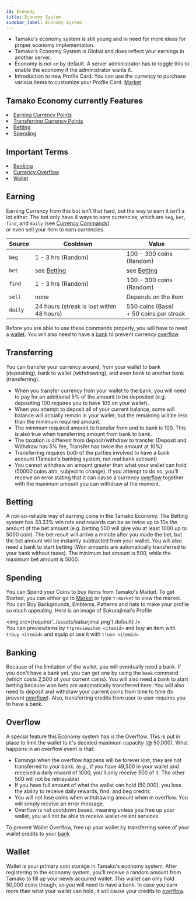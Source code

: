 ```yaml
---
id: Economy
title: Economy System
sidebar_label: Economy System
---
```

* Tamako's economy system is still young and in need for more ideas for proper economy implementation.
* Tamako's Economy System is Global and does reflect your earnings in another server.<br/>
* Economy is not `on` by default. A server administrator has to toggle this to enable the economy if the administrator wants it.
* Introduction to new Profile Card. You can use the currency to purchase various items to customize your Profile Card. [Market](https://market.tamako.tech/)

## Tamako Economy currently Features
<li><a href="#earning">Earning Currency Points</a></li>
<li><a href="#transferring">Transferring Currency Points</a></li>
<li><a href="#betting">Betting</a></li>
<li><a href="#spending">Spending</a></li>

## Important Terms
<li><a href="#banking">Banking</a></li>
<li><a href="#overflow">Currency Overflow</a></li>
<li><a href="#wallet">Wallet</a></li>

## Earning
Earning Currency from this bot isn't that hard, but the way to earn it isn't a lot either. The bot only have 4 ways to earn currencies, which are `beg`, `bet`, `find`, and `daily` (see <a href="https://tamako.tech/docs/Commands#economy" target="_blank">Currency Commands</a>).<br/> or even sell your item to earn currencies.

|  Source  |  Cooldown  |    Value    |
|----------|------------|-------------|
`beg` | 1 - 3 hrs (Random) | 100 - 300 coins (Random) |
`bet` | see [Betting](#betting) | see [Betting](#betting) |
`find`| 1 - 3 hrs (Random) | 100 - 300 coins (Random) |
`sell`| none | Depends on the item |
`daily` | 24 hours (streak is lost within 48 hours) | 550 coins (Base) <br/> + 50 coins per streak |

Before you are able to use these commands properly, you will have to need a <a href="#wallet">wallet</a>. You will also need to have a <a href="#banking">bank</a> to prevent currency <a href="#overflow">overflow</a>
## Transferring
You can transfer your currency around, from your wallet to bank (depositing), bank to wallet (withdrawing), and even bank to another bank (transferring).
- When you transfer currency from your wallet to the bank, you will need to pay for an additional 5% of the amount to be deposited (e.g. depositing 100 requires you to have 105 on your wallet).
- When you attempt to deposit all of your current balance, some will balance will actually remain in your wallet, but the remaining will be less than the minimum required amount.
- The minimum required amount to transfer from and to bank is 100. This is also true when transferring amount from bank to bank.
- The taxation is different from deposit/withdraw to transfer (Deposit and Withdraw has 5% fee, Transfer has twice the amount at 10%)
- Transferring requires both of the parties involved to have a bank account (Tamako's banking system, not real bank account)
- You cannot withdraw an amount greater than what your wallet can hold (50000 coins atm, subject to change). If you attempt to do so, you'll receive an error stating that it can cause a currency [overflow](#overflow) together with the maximum amount you can withdraw at the moment.
## Betting
A not-so-reliable way of earning coins in the Tamako Economy. The Betting system has 33.33% win rate and rewards can be as twice up to 10x the amount of the bet amount (e.g. betting 500 will give you at least 1000 up to 5000 coin). The bet result will arrive a minute after you made the bet, but the bet amount will be instantly subtracted from your wallet. You will also need a bank to start betting (Won amounts are automatically transferred to your bank without taxes). The minimum bet amount is 500, while the maximum bet amount is 5000.
## Spending
You can Spend your Coins to buy items from Tamako's Market. To get Started, you can either go to [Market](https://market.tamako.tech) or type `t!market` to view the market.
You can Buy Backgrounds, Emblems, Patterns and hats to make your profile so much appealing. Here is an image of Sakurajimai's Profile

<img src={require('../assets/sakurjimai.png').default} />
<br/>
You can previewtems by `t!previewitem <itemid>` and buy an item with `t!buy <itemid>` and equip or use it with `t!use <itemid>`.
## Banking
Because of the limitation of the wallet, you will eventually need a bank. If you don't have a bank yet, you can get one by using the `bank` command (which costs 2,500 of your current coins). You will also need a bank to start betting because won bets are automatically transferred here. You will also need to deposit and withdraw your current coins from time to time (to prevent <a href="#overflow">overflow</a>). Also, transferring credits from user to user requires you to have a bank.
## Overflow
A special feature this Economy system has is the Overflow. This is put in place to limit the wallet to it's decided maximum capacity (@ 50,000). What happens in an overflow event is that:
- Earnings when the overflow happens will be forever lost, they are not transferred to your bank. (e.g., if you have 49,500 in your wallet and received a daily reward of 1000, you'll only receive 500 of it. The other 500 will not be retrievable)
- If you have full amount of what the wallet can hold (50,000), you lose the ability to receive daily rewards, find, and beg credits.
- You will not lose coins when withdrawing amount when in overflow. You will simply receive an error message.
- Overflow is not cooldown based, meaning unless you free up your wallet, you will not be able to receive wallet-reliant services.<br/>

To prevent Wallet Overflow, free up your wallet by transferring some of your wallet credits to your <a href="#banking">bank</a>
## Wallet
Wallet is your primary coin storage in Tamako's economy system. After registering to the economy system, you'll receive a random amount from Tamako to fill up your newly acquired wallet. This wallet can only hold 50,000 coins though, so you will need to have a bank. In case you earn more than what your wallet can hold, it will cause your credits to [overflow](#overflow).
